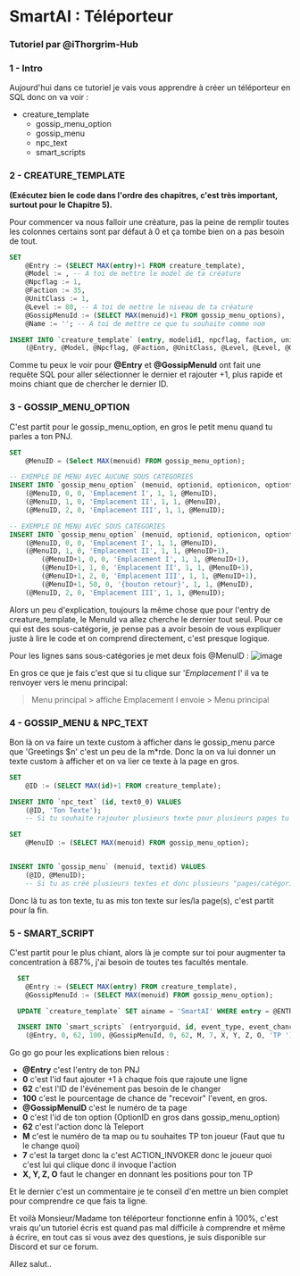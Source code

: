 # SmartAI : Téléporteur

### Tutoriel par @iThorgrim-Hub

### 1 - Intro

Aujourd'hui dans ce tutoriel je vais vous apprendre à créer un téléporteur en SQL donc on va voir :

- creature_template
  - gossip_menu_option
  - gossip_menu
  - npc_text
  - smart_scripts

### 2 - CREATURE_TEMPLATE

**(Exécutez bien le code dans l'ordre des chapitres, c'est très important, surtout pour le Chapitre 5).**

Pour commencer va nous falloir une créature, pas la peine de remplir toutes les colonnes certains sont par défaut à 0 et ça tombe bien on a pas besoin de tout.

```sql
SET
    @Entry := (SELECT MAX(entry)+1 FROM creature_template),
    @Model := , -- A toi de mettre le model de ta créature
    @Npcflag := 1,
    @Faction := 35,
    @UnitClass := 1,
    @Level := 80, -- A toi de mettre le niveau de ta créature
    @GossipMenuId := (SELECT MAX(menuid)+1 FROM gossip_menu_options),
    @Name := ''; -- A toi de mettre ce que tu souhaite comme nom

INSERT INTO `creature_template` (entry, modelid1, npcflag, faction, unit_class, minlevel, maxlevel, gossip_menu_id, name) VALUES
    (@Entry, @Model, @Npcflag, @Faction, @UnitClass, @Level, @Level, @GossipMenuId, @Name);
```

Comme tu peux le voir pour **@Entry** et **@GossipMenuId** ont fait une requête SQL pour aller sélectionner le dernier et rajouter +1, plus rapide et moins chiant que de chercher le dernier ID.

### 3 - GOSSIP_MENU_OPTION

C'est partit pour le gossip_menu_option, en gros le petit menu quand tu parles a ton PNJ.

```sql
SET
    @MenuID = (Select MAX(menuid) FROM gossip_menu_option);

-- EXEMPLE DE MENU AVEC AUCUNE SOUS CATEGORIES
INSERT INTO `gossip_menu_option` (menuid, optionid, optionicon, optiontext, optiontype, optionnpcflag, actionmenuid) VALUES
    (@MenuID, 0, 0, 'Emplacement I', 1, 1, @MenuID),
    (@MenuID, 1, 0, 'Emplacement II', 1, 1, @MenuID),
    (@MenuID, 2, 0, 'Emplacement III', 1, 1, @MenuID);

-- EXEMPLE DE MENU AVEC SOUS CATEGORIES
INSERT INTO `gossip_menu_option` (menuid, optionid, optionicon, optiontext, optiontype, optionnpcflag, actionmenuid) VALUES
    (@MenuID, 0, 0, 'Emplacement I', 1, 1, @MenuID),
    (@MenuID, 1, 0, 'Emplacement II', 1, 1, @MenuID+1),
        (@MenuID+1, 0, 0, 'Emplacement I', 1, 1, @MenuID+1),
        (@MenuID+1, 1, 0, 'Emplacement II', 1, 1, @MenuID+1),
        (@MenuID+1, 2, 0, 'Emplacement III', 1, 1, @MenuID+1),
        (@MenuID+1, 50, 0, '{bouton retour}', 1, 1, @MenuID),
    (@MenuID, 2, 0, 'Emplacement III', 1, 1, @MenuID);
```

Alors un peu d'explication, toujours la même chose que pour l'entry de creature_template, le MenuId va allez cherche le dernier tout seul.
Pour ce qui est des sous-catégorie, je pense pas a avoir besoin de vous expliquer juste à lire le code et on comprend directement, c'est presque logique.

Pour les lignes sans sous-catégories je met deux fois @MenuID :
![image](https://user-images.githubusercontent.com/65762554/82665800-d5f42080-9c34-11ea-83a2-48efacfc6aef.png)

En gros ce que je fais c'est que si tu clique sur '_Emplacement_ I' il va te renvoyer vers le menu principal: 

> Menu principal > affiche Emplacement I envoie > Menu principal

### 4 - GOSSIP_MENU & NPC_TEXT

Bon là on va faire un texte custom à afficher dans le gossip_menu parce que 'Greetings $n' c'est un peu de la m*rde.
Donc la on va lui donner un texte custom à afficher et on va lier ce texte à la page en gros.

```sql
SET
    @ID := (SELECT MAX(id)+1 FROM creature_template);

INSERT INTO `npc_text` (id, text0_0) VALUES
    (@ID, 'Ton Texte');
    -- Si tu souhaite rajouter plusieurs texte pour plusieurs pages tu copie colle la ligne et tu met (@ID+1) oublie pas de remplacer le ";" par un "," faut surtout pas oublier que le ";" signifie "FIN DE CODE"

SET
    @MenuID := (SELECT MAX(menuid) FROM gossip_menu_option);


INSERT INTO `gossip_menu` (menuid, textid) VALUES
    (@ID, @MenuID);
    -- Si tu as créé plusieurs textes et donc plusieurs "pages/catégorie" alors en gros ça dit "Affiche Texte(@ID) sur la Page(@MenuID)"
```

Donc là tu as ton texte, tu as mis ton texte sur les/la page(s), c'est partit pour la fin.

### 5 - SMART_SCRIPT

C'est partit pour le plus chiant, alors là je compte sur toi pour augmenter ta concentration à 687%, j'ai besoin de toutes tes facultés mentale.

```sql
  SET 
    @Entry := (SELECT MAX(entry) FROM creature_template),
    @GossipMenuId := (SELECT MAX(menuid) FROM gossip_menu_option);

  UPDATE `creature_template` SET ainame = 'SmartAI' WHERE entry = @ENTRY;

  INSERT INTO `smart_scripts` (entryorguid, id, event_type, event_chance, event_param1, event_param2, action_type, action_param1, target_type, target_x, target_y, target_z, target_o, COMMENT)VALUES
    (@Entry, 0, 62, 100, @GossipMenuId, 0, 62, M, 7, X, Y, Z, O, 'TP ');
```

Go go go pour les explications bien relous :

- **@Entry** c'est l'entry de ton PNJ
- **0** c'est l'id faut ajouter +1 à chaque fois que rajoute une ligne
- **62** c'est l'ID de l'événement pas besoin de le changer
- **100** c'est le pourcentage de chance de "recevoir" l'event, en gros.
- **@GossipMenuID** c'est le numéro de ta page
- **0** c'est l'id de ton option (OptionID en gros dans gossip_menu_option)
- **62** c'est l'action donc là Teleport
- **M** c'est le numéro de ta map ou tu souhaites TP ton joueur (Faut que tu le change quoi)
- **7** c'est la target donc la c'est ACTION_INVOKER donc le joueur quoi c'est lui qui clique donc il invoque l'action
- **X, Y, Z, O** faut le changer en donnant les positions pour ton TP

Et le dernier c'est un commentaire je te conseil d'en mettre un bien complet pour comprendre ce que fais ta ligne.

Et voilà Monsieur/Madame ton téléporteur fonctionne enfin à 100%, c'est vrais qu'un tutoriel écris est quand pas mal difficile à comprendre et même à écrire, en tout cas si vous avez des questions, je suis disponible sur Discord et sur ce forum.

Allez salut..
